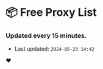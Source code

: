 # :package: Free Proxy List
### Updated every 15 minutes.

- Last updated: `2024-05-23 14:42`

:heart:
